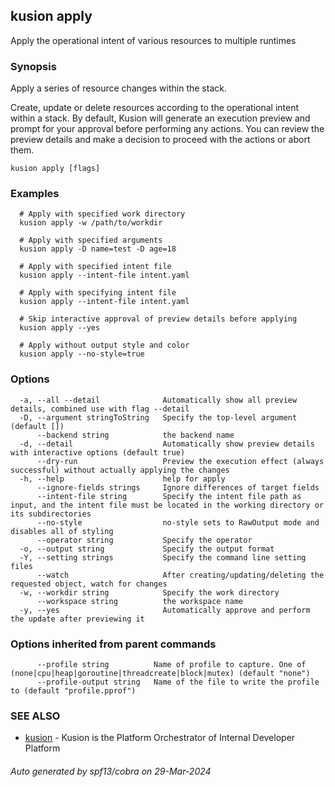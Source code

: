 ## kusion apply

Apply the operational intent of various resources to multiple runtimes

### Synopsis

Apply a series of resource changes within the stack.

 Create, update or delete resources according to the operational intent within a stack. By default, Kusion will generate an execution preview and prompt for your approval before performing any actions. You can review the preview details and make a decision to proceed with the actions or abort them.

```
kusion apply [flags]
```

### Examples

```
  # Apply with specified work directory
  kusion apply -w /path/to/workdir
  
  # Apply with specified arguments
  kusion apply -D name=test -D age=18
  
  # Apply with specified intent file
  kusion apply --intent-file intent.yaml
  
  # Apply with specifying intent file
  kusion apply --intent-file intent.yaml
  
  # Skip interactive approval of preview details before applying
  kusion apply --yes
  
  # Apply without output style and color
  kusion apply --no-style=true
```

### Options

```
  -a, --all --detail              Automatically show all preview details, combined use with flag --detail
  -D, --argument stringToString   Specify the top-level argument (default [])
      --backend string            the backend name
  -d, --detail                    Automatically show preview details with interactive options (default true)
      --dry-run                   Preview the execution effect (always successful) without actually applying the changes
  -h, --help                      help for apply
      --ignore-fields strings     Ignore differences of target fields
      --intent-file string        Specify the intent file path as input, and the intent file must be located in the working directory or its subdirectories
      --no-style                  no-style sets to RawOutput mode and disables all of styling
      --operator string           Specify the operator
  -o, --output string             Specify the output format
  -Y, --setting strings           Specify the command line setting files
      --watch                     After creating/updating/deleting the requested object, watch for changes
  -w, --workdir string            Specify the work directory
      --workspace string          the workspace name
  -y, --yes                       Automatically approve and perform the update after previewing it
```

### Options inherited from parent commands

```
      --profile string          Name of profile to capture. One of (none|cpu|heap|goroutine|threadcreate|block|mutex) (default "none")
      --profile-output string   Name of the file to write the profile to (default "profile.pprof")
```

### SEE ALSO

* [kusion](index.md)	 - Kusion is the Platform Orchestrator of Internal Developer Platform

###### Auto generated by spf13/cobra on 29-Mar-2024
